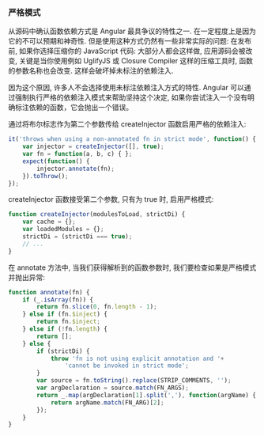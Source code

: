### 严格模式

从源码中确认函数依赖方式是 Angular 最具争议的特性之一. 在一定程度上是因为它的不可以预期和神奇性. 但是使用这种方式仍然有一些非常实际的问题: 在发布前, 如果你选择压缩你的 JavaScript 代码: 大部分人都会这样做, 应用源码会被改变, 关键是当你使用例如 UglifyJS 或 Closure Compiler 这样的压缩工具时, 函数的参数名称也会改变. 这样会破坏掉未标注的依赖注入.

因为这个原因, 许多人不会选择使用未标注依赖注入方式的特性. Angular 可以通过强制执行严格的依赖注入模式来帮助坚持这个决定, 如果你尝试注入一个没有明确标注依赖的函数，它会抛出一个错误。

通过将布尔标志作为第二个参数传给 createInjector 函数启用严格的依赖注入:

```js
it('throws when using a non-annotated fn in strict mode', function() {
    var injector = createInjector([], true);
    var fn = function(a, b, c) { };
    expect(function() {
        injector.annotate(fn);
    }).toThrow();
});
```

createInjector 函数接受第二个参数, 只有为 true 时, 启用严格模式:

```js
function createInjector(modulesToLoad, strictDi) {
    var cache = {};
    var loadedModules = {};
    strictDi = (strictDi === true);
    // ...
}
```

在 annotate 方法中, 当我们获得解析到的函数参数时, 我们要检查如果是严格模式并抛出异常:

```js
function annotate(fn) {
    if (_.isArray(fn)) {
        return fn.slice(0, fn.length - 1);
    } else if (fn.$inject) {
        return fn.$inject;
    } else if (!fn.length) {
        return [];
    } else {
        if (strictDi) {
            throw 'fn is not using explicit annotation and '+
                'cannot be invoked in strict mode';
        }
        var source = fn.toString().replace(STRIP_COMMENTS, '');
        var argDeclaration = source.match(FN_ARGS);
        return _.map(argDeclaration[1].split(','), function(argName) {
            return argName.match(FN_ARG)[2];
        });
    }
}
```
